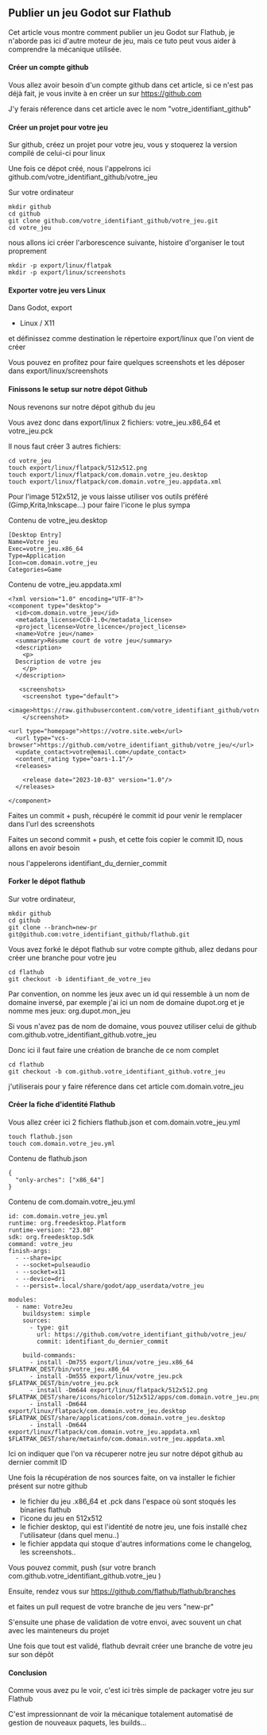 ## Publier un jeu Godot sur Flathub

Cet article vous montre comment publier un jeu Godot sur Flathub, je n'aborde pas ici d'autre moteur de jeu,  mais ce tuto peut vous aider à comprendre la mécanique utilisée.

#### Créer un compte github
Vous allez avoir besoin d'un compte github dans cet article, si ce n'est pas déjà fait, je vous invite à en créer un sur https://github.com

J'y ferais réference dans cet article avec le nom "votre_identifiant_github"

#### Créer un projet pour votre jeu
Sur github, créez un projet pour votre jeu, vous y stoquerez la version compilé de celui-ci pour linux

Une fois ce dépot créé, nous l'appelrons ici github.com/votre_identifiant_github/votre_jeu

Sur votre ordinateur
```
mkdir github
cd github
git clone github.com/votre_identifiant_github/votre_jeu.git
cd votre_jeu
```
nous allons ici créer l'arborescence suivante, histoire d'organiser le tout proprement

```
mkdir -p export/linux/flatpak
mkdir -p export/linux/screenshots

```

#### Exporter votre jeu vers Linux 

Dans Godot, export
- Linux / X11

et définissez comme destination le répertoire export/linux que l'on vient de créer 

Vous pouvez en profitez pour faire quelques screenshots et les déposer dans export/linux/screenshots

#### Finissons le setup sur notre dépot Github

Nous revenons sur notre dépot github du jeu

Vous avez donc dans export/linux 2 fichiers: votre_jeu.x86_64 et votre_jeu.pck

Il nous faut créer 3 autres fichiers:

```
cd votre_jeu
touch export/linux/flatpack/512x512.png
touch export/linux/flatpack/com.domain.votre_jeu.desktop
touch export/linux/flatpack/com.domain.votre_jeu.appdata.xml
```

Pour l'image 512x512, je vous laisse utiliser vos outils préféré (Gimp,Krita,Inkscape...) pour faire l'icone le plus sympa

Contenu de votre_jeu.desktop
```
[Desktop Entry]
Name=Votre jeu
Exec=votre_jeu.x86_64
Type=Application
Icon=com.domain.votre_jeu
Categories=Game
```

Contenu de votre_jeu.appdata.xml
```
<?xml version="1.0" encoding="UTF-8"?>
<component type="desktop">
  <id>com.domain.votre_jeu</id>
  <metadata_license>CC0-1.0</metadata_license>
  <project_license>Votre_licence</project_license>
  <name>Votre jeu</name>
  <summary>Résume court de votre jeu</summary>
  <description>
    <p>
  Description de votre jeu
    </p>
  </description>

   <screenshots>
    <screenshot type="default">
      <image>https://raw.githubusercontent.com/votre_identifiant_github/votre_jeu/identifiant_commit/export/linux/screenshots/le_nom_de_votre_screenshot.png</image>
    </screenshot>

<url type="homepage">https://votre.site.web</url>
  <url type="vcs-browser">https://github.com/votre_identifiant_github/votre_jeu/</url>
  <update_contact>votre@email.com</update_contact>
  <content_rating type="oars-1.1"/>
  <releases>
    
    <release date="2023-10-03" version="1.0"/>
  </releases>

</component>
```
Faites un commit + push, récupéré le commit id pour venir le remplacer dans l'url des screenshots

Faites un second commit + push, et cette fois copier le commit ID, nous allons en avoir besoin

nous l'appelerons identifiant_du_dernier_commit

#### Forker le dépot flathub
Sur votre ordinateur, 

```
mkdir github
cd github
git clone --branch=new-pr git@github.com:votre_identifiant_github/flathub.git
```

Vous avez forké le dépot flathub sur votre compte github, allez dedans pour créer une branche pour votre jeu

```
cd flathub
git checkout -b identifiant_de_votre_jeu
```
Par convention, on nomme les jeux avec un id qui ressemble à un nom de domaine inversé, par exemple j'ai ici un nom de domaine dupot.org
et je nomme mes jeux: org.dupot.mon_jeu

Si vous n'avez pas de nom de domaine, vous pouvez utiliser celui de github 
com.github.votre_identifiant_github.votre_jeu

Donc ici il faut faire une création de branche de ce nom complet

```
cd flathub
git checkout -b com.github.votre_identifiant_github.votre_jeu
```

j'utiliserais pour y faire réference dans cet article com.domain.votre_jeu

#### Créer la fiche d'identité Flathub
Vous allez créer ici 2 fichiers flathub.json et com.domain.votre_jeu.yml
```
touch flathub.json
touch com.domain.votre_jeu.yml
```

Contenu de flathub.json
```
{
  "only-arches": ["x86_64"]
}
```

Contenu de com.domain.votre_jeu.yml
```
id: com.domain.votre_jeu.yml
runtime: org.freedesktop.Platform
runtime-version: "23.08"
sdk: org.freedesktop.Sdk
command: votre_jeu
finish-args:
  - --share=ipc
  - --socket=pulseaudio
  - --socket=x11
  - --device=dri
  - --persist=.local/share/godot/app_userdata/votre_jeu

modules:
  - name: VotreJeu
    buildsystem: simple
    sources:
      - type: git
        url: https://github.com/votre_identifiant_github/votre_jeu/
        commit: identifiant_du_dernier_commit

    build-commands:
      - install -Dm755 export/linux/votre_jeu.x86_64 $FLATPAK_DEST/bin/votre_jeu.x86_64
      - install -Dm555 export/linux/votre_jeu.pck $FLATPAK_DEST/bin/votre_jeu.pck
      - install -Dm644 export/linux/flatpack/512x512.png $FLATPAK_DEST/share/icons/hicolor/512x512/apps/com.domain.votre_jeu.png
      - install -Dm644 export/linux/flatpack/com.domain.votre_jeu.desktop $FLATPAK_DEST/share/applications/com.domain.votre_jeu.desktop
      - install -Dm644 export/linux/flatpack/com.domain.votre_jeu.appdata.xml $FLATPAK_DEST/share/metainfo/com.domain.votre_jeu.appdata.xml      
```
Ici on indiquer que l'on va récuperer notre jeu sur notre dépot github au dernier commit ID

Une fois la récupération de nos sources faite, on va installer le fichier présent sur notre github 
- le fichier du jeu .x86_64 et .pck dans l'espace où sont stoqués les binaries flathub
- l'icone du jeu en 512x512
- le fichier desktop, qui est l'identité de notre jeu, une fois installé chez l'utilisateur (dans quel menu..)
- le fichier appdata qui stoque d'autres informations come le changelog, les screenshots..

Vous pouvez commit, push (sur votre branch com.github.votre_identifiant_github.votre_jeu )

Ensuite, rendez vous sur https://github.com/flathub/flathub/branches

et faites un pull request de votre branche de jeu vers "new-pr"

S'ensuite une phase de validation de votre envoi, avec souvent un chat avec les mainteneurs du projet

Une fois que tout est validé, flathub devrait créer une branche de votre jeu sur son dépôt


#### Conclusion

Comme vous avez pu le voir, c'est ici très simple de packager votre jeu sur Flathub

C'est impressionnant de voir la mécanique totalement automatisé de gestion de nouveaux paquets, les builds...




